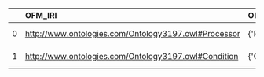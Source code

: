 |    | OFM_IRI                                              | OFM_DESC      | OSMO_IRI                                                | OSMO_DESC             |
|---:|:-----------------------------------------------------|:--------------|:--------------------------------------------------------|:----------------------|
|  0 | http://www.ontologies.com/Ontology3197.owl#Processor | {'Processor'} | https://purl.vimmp.eu/semantics/osmo/osmo.ttl#processor | {'name': 'Processor'} |
|  1 | http://www.ontologies.com/Ontology3197.owl#Condition | {'Condition'} | https://purl.vimmp.eu/semantics/osmo/osmo.ttl#condition | {'name': 'Condition'} |